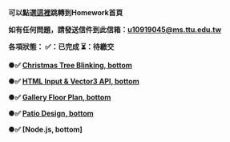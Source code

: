 <strong>可以點選[這裡](https://mark220620.github.io/W3D_hw/index.html)跳轉到Homework首頁<strong>

如有任何問題，請發送信件到此信箱：u10919045@ms.ttu.edu.tw

各項狀態： ✅：已完成  ⏳：待繳交

 ●✅ [Christmas Tree Blinking, bottom](https://mark220620.github.io/W3D_hw/HW1.html)
 
 ●✅ [HTML Input & Vector3 API, bottom](https://mark220620.github.io/W3D_hw/HW2.html)

 ●✅ [Gallery Floor Plan, bottom](https://mark220620.github.io/W3D_hw/HW3.html)

 ●✅ [Patio Design, bottom](https://mark220620.github.io/W3D_hw/HW4.html)

 ●✅ [Node.js, bottom]